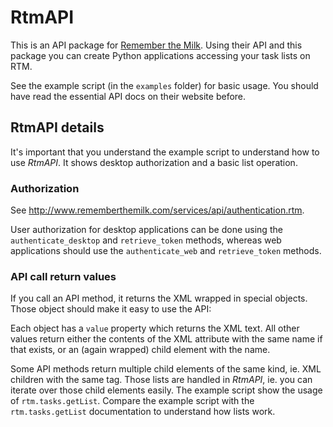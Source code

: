 # RtmAPI

This is an API package for [Remember the Milk](http://www.rememberthemilk.com).
Using their API and this package you can create Python applications accessing
your task lists on RTM.

See the example script (in the `examples` folder) for basic usage. You should
have read the essential API docs on their website before.

## RtmAPI details

It's important that you understand the example script to understand how to use
*RtmAPI*. It shows desktop authorization and a basic list operation.

### Authorization

See <http://www.rememberthemilk.com/services/api/authentication.rtm>.

User authorization for desktop applications can be done using the
`authenticate_desktop` and `retrieve_token` methods, whereas web applications
should use the `authenticate_web` and `retrieve_token` methods.

### API call return values

If you call an API method, it returns the XML wrapped in special objects. Those
object should make it easy to use the API:

Each object has a `value` property which returns the XML text. All other values
return either the contents of the XML attribute with the same name if that
exists, or an (again wrapped) child element with the name.

Some API methods return multiple child elements of the same kind, ie. XML
children with the same tag. Those lists are handled in *RtmAPI*, ie. you can
iterate over those child elements easily. The example script show the usage of
`rtm.tasks.getList`. Compare the example script with the `rtm.tasks.getList`
documentation to understand how lists work.
